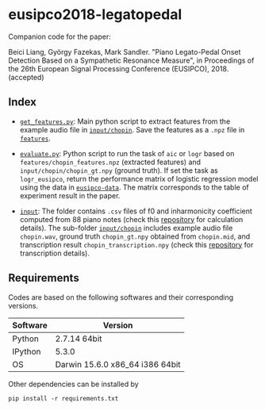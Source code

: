 # eusipco2018-legatopedal

Companion code for the paper:

Beici Liang, György Fazekas, Mark Sandler. "Piano Legato-Pedal Onset Detection Based on a Sympathetic Resonance Measure​", in Proceedings of the 26th European Signal Processing Conference (EUSIPCO), 2018. (accepted)

## Index

* [`get_features.py`](eusipco2018-legatopedal/get_features.py): 
Main python script to extract features from the example audio file in [`input/chopin`](eusipco2018-legatopedal/input/chopin). 
Save the features as a `.npz` file in [`features`](eusipco2018-legatopedal/features).

* [`evaluate.py`](eusipco2018-legatopedal/evaluate.py): 
Python script to run the task of `aic` or `logr` based on `features/chopin_features.npz` (extracted features) and `input/chopin/chopin_gt.npy` (ground truth).
If set the task as `logr_eusipco`, return the performance matrix of logistic regression model using the data in [`eusipco-data`](eusipco2018-legatopedal/eusipco-data). 
The matrix corresponds to the table of experiment result in the paper.

* [`input`](eusipco2018-legatopedal/input):
The folder contains `.csv` files of f0 and inharmonicity coefficient computed from 88 piano notes (check this [repository](https://github.com/beiciliang/estimate-f0-inharmonicity) for calculation details). 
The sub-folder [`input/chopin`](eusipco2018-legatopedal/input/chopin) includes example audio file `chopin.wav`, ground truth `chopin_gt.npy` obtained from `chopin.mid`, and transcription result `chopin_transcription.npy` (check this [repository](https://github.com/beiciliang/modelAttackDecay-for-piano-transcription) for transcription details).

## Requirements

Codes are based on the following softwares and their corresponding versions. 

Software | Version
------------ | -------------
Python | 2.7.14 64bit
IPython | 5.3.0
OS | Darwin 15.6.0 x86_64 i386 64bit

Other dependencies can be installed by
```
pip install -r requirements.txt
```